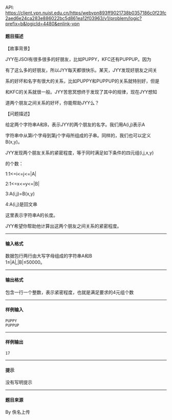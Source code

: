 API: https://client.vpn.nuist.edu.cn/https/webvpn893ff9021738b0357186c0f23fc2aed6e24ca283e886022bc5d861ea12f03963/v1/problem/logic?prefix=b&logicId=4480&enlink-vpn

#### 题目描述

【故事背景】

JYY在JSOI有很多很多的好朋友，比如PUPPY，KFC还有PUPPUP。因为

有了这么多的好朋友，所以JYY每天都很快乐。某天，JYY发现好朋友之间关

系的好坏和名字有很大的关系，比如PUPPY和PUPPUP的关系就特别好，但是

和KFC的关系就很一般。JYY苦思冥想终于发现了其中的规律，现在JYY想知

道两个朋友之间关系的好坏，你能帮助JYY么？

【问题描述】

给定两个字符串A和B，表示JYY的两个朋友的名字。我们用A(i,j)表示A

字符串中从第i个字母到第j个字母所组成的子串。同样的，我们也可以定义B(x,y)。

JYY发现两个朋友关系的紧密程度，等于同时满足如下条件的四元组(i,j,x,y)

的个数：

1:1<=i<=j<=|A|

2:1<=x<=y<=|B|

3:A(i,j)=B(x,y)

4:A(i,j)是回文串

这里表示字符串A的长度。

JYY希望你帮助他计算出这两个朋友之间关系的紧密程度。

---

#### 输入格式

数据包行两行由大写字母组成的字符串A和B  
1≤|A|,|B|≤50000。

---

#### 输出格式

包含一行一个整数，表示紧密程度，也就是满足要求的4元组个数

---

#### 样例输入
```
PUPPY
PUPPUP
```

---

#### 样例输出
```
17
```

---

#### 提示

没有写明提示

---

#### 题目来源

By 佚名上传